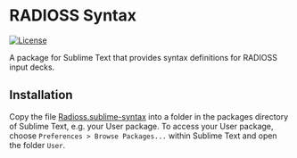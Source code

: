 # RADIOSS Syntax

[![License](https://img.shields.io/github/license/jwortmann/radioss-syntax.svg)](https://github.com/jwortmann/radioss-syntax/blob/master/LICENSE)

A package for Sublime Text that provides syntax definitions for RADIOSS input decks.

## Installation

Copy the file [Radioss.sublime-syntax](https://raw.githubusercontent.com/jwortmann/radioss-syntax/master/Radioss.sublime-syntax) into a folder in the packages directory of Sublime Text, e.g. your User package.
To access your User package, choose `Preferences > Browse Packages...` within Sublime Text and open the folder `User`.
